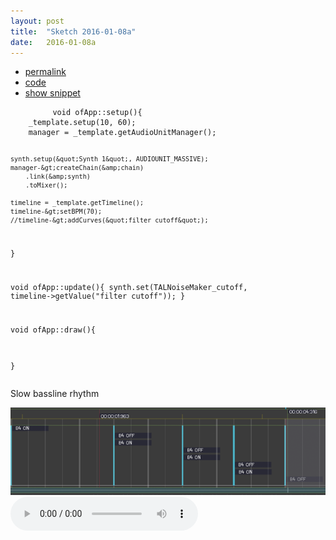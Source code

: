 ```yaml
---
layout: post
title:  "Sketch 2016-01-08a"
date:   2016-01-08a
---
```

<div class="code">
    <ul>
		<li><a href="{% post_url 2016-01-08-sketch-a %}">permalink</a></li>
		<li><a href="https://github.com/dailysketches/sketches-2016-01/tree/master/2016-01-08a">code</a></li>
		<li><a href="#" class="snippet-button">show snippet</a></li>
	</ul>
    <pre class="snippet">
        <code class="cpp">void ofApp::setup(){
    _template.setup(10, 60);
    manager = _template.getAudioUnitManager();
    

    synth.setup(&quot;Synth 1&quot;, AUDIOUNIT_MASSIVE);
    manager-&gt;createChain(&amp;chain)
        .link(&amp;synth)
        .toMixer();

    timeline = _template.getTimeline();
    timeline-&gt;setBPM(70);
    //timeline-&gt;addCurves(&quot;filter cutoff&quot;);
}

void ofApp::update(){
    synth.set(TALNoiseMaker_cutoff, timeline-&gt;getValue(&quot;filter cutoff&quot;));
}

void ofApp::draw(){
    
}</code>
    </pre>
</div>
<p class="description">Slow bassline rhythm</p>
<p>
	<img src="https://github.com/dailysketches/sketches-2016-01/blob/master/2016-01-08a/bin/data/out/2016-01-08a.png?raw=true" alt="Sketch 2016-01-08a">
	<audio controls>
		<source src="https://github.com/dailysketches/sketches-2016-01/blob/master/2016-01-08a/bin/data/out/2016-01-08a.mp3?raw=true" type="audio/mpeg">
		Your browser does not support the audio element.
	</audio>
</p>

